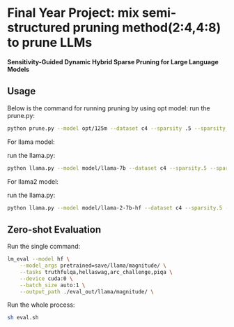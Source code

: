 # Final Year Project: mix semi-structured pruning method(2:4,4:8) to prune LLMs

**Sensitivity-Guided Dynamic Hybrid Sparse Pruning for Large Language Models**

## Usage

Below is the command for running pruning by using opt model:
run the prune.py: 
```sh
python prune.py --model opt/125m --dataset c4 --sparsity .5 --sparsity_way weight-level(layer-level)
```
For llama model:

run the llama.py: 
```sh
python llama.py --model model/llama-7b --dataset c4 --sparsity.5 --sparsity_way weight-level(layer-level)
```
For llama2 model:

run the llama.py: 
```sh
python llama.py --model model/llama-2-7b-hf --dataset c4 --sparsity.5 --sparsity_way weight-level(layer-level)
```
## Zero-shot Evaluation

Run the single command:
```sh
lm_eval --model hf \
    --model_args pretrained=save/llama/magnitude/ \
    --tasks truthfulqa,hellaswag,arc_challenge,piqa \
    --device cuda:0 \
    --batch_size auto:1 \
    --output_path ./eval_out/llama/magnitude/ \
```

Run the whole process:
```sh
sh eval.sh
```
